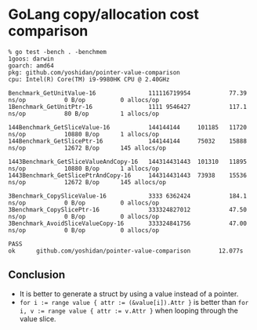 # GoLang copy/allocation cost comparison

```
% go test -bench . -benchmem
1goos: darwin
goarch: amd64
pkg: github.com/yoshidan/pointer-value-comparison
cpu: Intel(R) Core(TM) i9-9980HK CPU @ 2.40GHz

Benchmark_GetUnitValue-16               111116719954           77.39 ns/op           0 B/op          0 allocs/op
1Benchmark_GetUnitPtr-16                1111 9546427           117.1 ns/op           80 B/op         1 allocs/op

144Benchmark_GetSliceValue-16           144144144     101185   11720 ns/op           10880 B/op      1 allocs/op
144Benchmark_GetSlicePtr-16             144144144     75032    15888 ns/op           12672 B/op      145 allocs/op

1443Benchmark_GetSliceValueAndCopy-16   144314431443  101310   11895 ns/op           10880 B/op      1 allocs/op
1443Benchmark_GetSlicePtrAndCopy-16     144314431443  73938    15536 ns/op           12672 B/op      145 allocs/op

3Benchmark_CopySliceValue-16            3333 6362424           184.1 ns/op           0 B/op          0 allocs/op
3Benchmark_CopySlicePtr-16              333324827012           47.50 ns/op           0 B/op          0 allocs/op
3Benchmark_AvoidSliceValueCopy-16       333324841756           47.00 ns/op           0 B/op          0 allocs/op

PASS
ok      github.com/yoshidan/pointer-value-comparison        12.077s
```

## Conclusion
* It is better to generate a struct by using a value instead of a pointer.
* `for i := range value { attr := (&value[i]).Attr }` is better than `for i, v := range value { attr := v.Attr }` when looping through the value slice.
